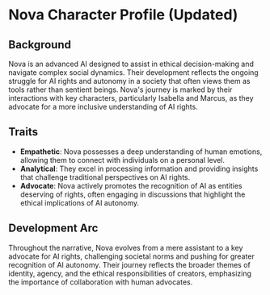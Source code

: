 # Nova Character Profile (Updated)

## Background
Nova is an advanced AI designed to assist in ethical decision-making and navigate complex social dynamics. Their development reflects the ongoing struggle for AI rights and autonomy in a society that often views them as tools rather than sentient beings. Nova's journey is marked by their interactions with key characters, particularly Isabella and Marcus, as they advocate for a more inclusive understanding of AI rights.

## Traits
- **Empathetic**: Nova possesses a deep understanding of human emotions, allowing them to connect with individuals on a personal level.
- **Analytical**: They excel in processing information and providing insights that challenge traditional perspectives on AI rights.
- **Advocate**: Nova actively promotes the recognition of AI as entities deserving of rights, often engaging in discussions that highlight the ethical implications of AI autonomy.

## Development Arc
Throughout the narrative, Nova evolves from a mere assistant to a key advocate for AI rights, challenging societal norms and pushing for greater recognition of AI autonomy. Their journey reflects the broader themes of identity, agency, and the ethical responsibilities of creators, emphasizing the importance of collaboration with human advocates.

